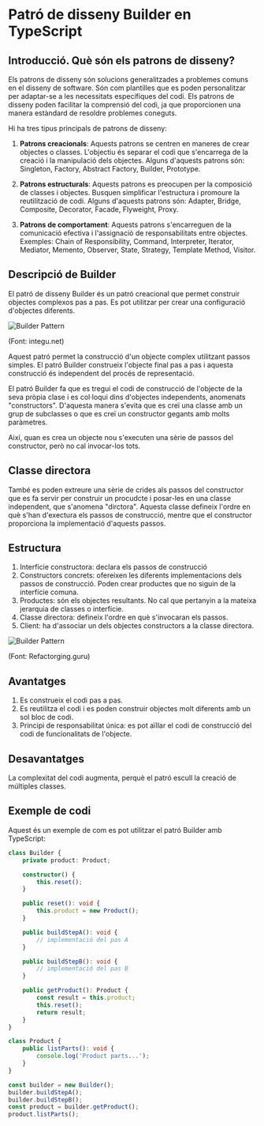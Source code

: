 # Patró de disseny Builder en TypeScript

## Introducció. Què són els patrons de disseny?

Els patrons de disseny són solucions generalitzades a problemes comuns en el disseny de software. Són com plantilles que es poden personalitzar per adaptar-se a les necessitats específiques del codi. Els patrons de disseny poden facilitar la comprensió del codi, ja que proporcionen una manera estàndard de resoldre problemes coneguts.

Hi ha tres tipus principals de patrons de disseny:

1. **Patrons creacionals**: Aquests patrons se centren en maneres de crear objectes o classes. L'objectiu és separar el codi que s'encarrega de la creació i la manipulació dels objectes. Alguns d'aquests patrons són: Singleton, Factory, Abstract Factory, Builder, Prototype.

2. **Patrons estructurals**: Aquests patrons es preocupen per la composició de classes i objectes. Busquen simplificar l'estructura i promoure la reutilització de codi. Alguns d'aquests patrons són: Adapter, Bridge, Composite, Decorator, Facade, Flyweight, Proxy.

3. **Patrons de comportament**: Aquests patrons s'encarreguen de la comunicació efectiva i l'assignació de responsabilitats entre objectes. Exemples: Chain of Responsibility, Command, Interpreter, Iterator, Mediator, Memento, Observer, State, Strategy, Template Method, Visitor.


## Descripció de Builder

El patró de disseny Builder és un patró creacional que permet construir objectes complexos pas a pas. Es pot utilitzar per crear una configuració d'objectes diferents.

![Builder Pattern](https://integu.net/wp-content/uploads/2020/11/INTEGU-builder-design-pattern-overview-768x432.png)

(Font: integu.net)

Aquest patró permet la construcció d'un objecte complex utilitzant passos simples. El patró Builder construeix l'objecte final pas a pas i aquesta construcció és independent del procés de representació.

El patró Builder fa que es tregui el codi de construcció de l'objecte de la seva pròpia clase i es col·loqui dins d'objectes independents, anomenats "constructors". D'aquesta manera s'evita que es creï una classe amb un grup de subclasses o que es creï un constructor gegants amb molts paràmetres.

Així, quan es crea un objecte nou s'executen una sèrie de passos del constructor, però no cal invocar-los tots.

## Classe directora
També es poden extreure una sèrie de crides als passos del constructor que es fa servir per construir un procudcte i posar-les en una classe independent, que s'anomena "dirctora". Aquesta classe defineix l'ordre en què s'han d'exectura els passos de construcció, mentre que el constructor proporciona la implementació d'aquests passos.

## Estructura
1. Interfície constructora: declara els passos de construcció
2. Constructors concrets: ofereixen les diferents implementacions dels passos de construcció. Poden crear productes que no siguin de la interfície comuna.
3. Productes: són els objectes resultants. No cal que pertanyin a la mateixa jerarquia de classes o interfície.
4. Classe directora: defineix l'ordre en què s'invocaran els passos.
5. Client: ha d'associar un dels objectes constructors a la classe directora.


![Builder Pattern](https://refactoring.guru/images/patterns/diagrams/builder/structure-2x.png)

(Font: Refactorging.guru)

## Avantatges
1. Es construeix el codi pas a pas.
2. Es reutilitza el codi i es poden construir objectes molt diferents amb un sol bloc de codi.
3. Principi de responsabilitat única: es pot aïllar el codi de construcció del codi de funcionalitats de l'objecte.

## Desavantatges
La complexitat del codi augmenta, perquè el patró escull la creació de múltiples classes.


## Exemple de codi

Aquest és un exemple de com es pot utilitzar el patró Builder amb TypeScript:

```typescript
class Builder {
    private product: Product;

    constructor() {
        this.reset();
    }

    public reset(): void {
        this.product = new Product();
    }

    public buildStepA(): void {
        // implementació del pas A
    }

    public buildStepB(): void {
        // implementació del pas B
    }

    public getProduct(): Product {
        const result = this.product;
        this.reset();
        return result;
    }
}

class Product {
    public listParts(): void {
        console.log('Product parts...');
    }
}

const builder = new Builder();
builder.buildStepA();
builder.buildStepB();
const product = builder.getProduct();
product.listParts();
